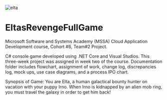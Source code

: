 ![elta](https://user-images.githubusercontent.com/68390087/91794979-62c25900-ebea-11ea-8efd-279decd14ffb.jpg)
# EltasRevengeFullGame
 Microsoft Software and Systems Academy (MSSA) Cloud Application Development course,
 Cohort #6,
 Team#2 Project.
 
C# console game developed using .NET Core and Visual Studios. 
This three-week project was assigned in week two of the course.
Documentation folder includes flowchart, assignment of work, change log, discrepancies log, mock ups, use case diagrams, and a process IPO chart. 

Synopsis of Game: 
You are Elta, a human galactical bounty hunter on vacation with your puppy Irno. When Irno is kidnapped 
by an alien mob ring, you must travel the galaxy in order to get him back!


